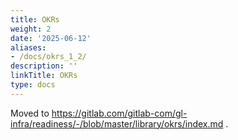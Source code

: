 ```yaml
---
title: OKRs
weight: 2
date: '2025-06-12'
aliases:
- /docs/okrs_1_2/
description: ''
linkTitle: OKRs
type: docs
---
```


Moved to https://gitlab.com/gitlab-com/gl-infra/readiness/-/blob/master/library/okrs/index.md .
